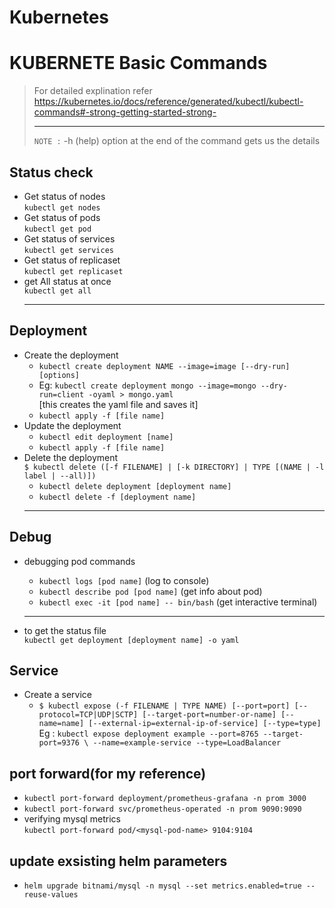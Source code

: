 # Kubernetes

# KUBERNETE Basic Commands

> For detailed explination refer https://kubernetes.io/docs/reference/generated/kubectl/kubectl-commands#-strong-getting-started-strong- <hr>
> `NOTE :` -h (help) option at the end of the command gets us the details

## Status check
* Get status of nodes<br/>`kubectl get nodes`<br/>
* Get status of pods<br/>`kubectl get pod`<br/>
* Get status of services<br/>`kubectl get services`<br/>
* Get status of replicaset<br/>`kubectl get replicaset `<br/>
* get All status at once <br/>`kubectl get all`<br/><hr/>

## Deployment
* Create the deployment<br/>
  - `kubectl create deployment NAME --image=image [--dry-run] [options]`
  - Eg: `kubectl create deployment mongo --image=mongo --dry-run=client -oyaml > mongo.yaml`<br/>
    [this creates the yaml file and saves it]
  - `kubectl apply -f [file name] `
* Update the deployment<br/>
  - `kubectl edit deployment [name]`
  - `kubectl apply -f [file name]`<br/>
* Delete the deployment<br/>
  `$ kubectl delete ([-f FILENAME] | [-k DIRECTORY] | TYPE [(NAME | -l label | --all)])`
  - `kubectl delete deployment [deployment name]`
  - `kubectl delete -f [deployment name]`<br/>
  <hr>

## Debug
* debugging pod commands<br/>
  - `kubectl logs [pod name]` (log to console)<br/>
  - `kubectl describe pod [pod name]` (get info about pod)<br/>
  - `kubectl exec -it [pod name] -- bin/bash` (get interactive terminal)<br/>
  <hr>

* to get the status file <br/> `kubectl get deployment [deployment name] -o yaml`<br/>

## Service
* Create a service
  - `$ kubectl expose (-f FILENAME | TYPE NAME) [--port=port] [--protocol=TCP|UDP|SCTP] [--target-port=number-or-name] [--name=name] [--external-ip=external-ip-of-service] [--type=type]`<br/>
    Eg : `kubectl expose deployment example --port=8765 --target-port=9376 \ --name=example-service --type=LoadBalancer`<br/>
  
## port forward(for my reference)

- `kubectl port-forward deployment/prometheus-grafana -n prom 3000`
- `kubectl port-forward svc/prometheus-operated -n prom 9090:9090`
- verifying mysql metrics <br/>
  `kubectl port-forward pod/<mysql-pod-name> 9104:9104`

## update exsisting helm parameters
- `helm upgrade bitnami/mysql -n mysql --set metrics.enabled=true --reuse-values`

